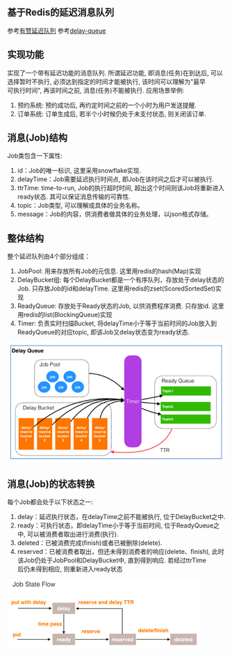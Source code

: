 ## 基于Redis的延迟消息队列
参考[有赞延迟队列](https://tech.youzan.com/queuing_delay/)
参考[delay-queue](https://github.com/yangwenjie88/delay-queue)

## 实现功能
   实现了一个带有延迟功能的消息队列. 所谓延迟功能, 即消息(任务)在到达后, 可以选择暂时不执行, 必须达到指定的时间才能被执行, 该时间可以理解为"最早  
   可执行时间", 再该时间之前, 消息(任务)不能被执行. 应用场景举例:
   1. 预约系统: 预约成功后, 再约定时间之前的一个小时为用户发送提醒.
   2. 订单系统: 订单生成后, 若半个小时候仍处于未支付状态, 则关闭该订单.

## 消息(Job)结构
Job类包含一下属性:
1. id：Job的唯一标识, 这里采用snowflake实现.
2. delayTime：Job需要延迟执行时间点, 即Job在该时间之后才可以被执行.
3. ttrTime: time-to-run, Job的执行超时时间, 超出这个时间则该Job将重新进入ready状态. 其可以保证消息传输的可靠性. 
4. topic：Job类型, 可以理解成具体的业务名称。
5. message：Job的内容，供消费者做具体的业务处理，以json格式存储。

## 整体结构
整个延迟队列由4个部分组成：
1. JobPool: 用来存放所有Job的元信息. 这里用redis的hash(Map)实现
2. DelayBucket组: 每个DelayBucket都是一个有序队列，存放处于delay状态的Job. 只存放Job的id和delayTime. 这里用redis的zset(ScoredSortedSet)实现
3. ReadyQueue: 存放处于Ready状态的Job, 以供消费程序消费. 只存放id. 这里用redis的list(BlockingQueue)实现
4. Timer: 负责实时扫描Bucket, 将delayTime小于等于当前时间的Job放入到ReadyQueue的对应topic, 即该Job又delay状态变为ready状态.

![img.png](img/img.png)

## 消息(Job)的状态转换
每个Job都会处于以下状态之一:
1. delay：延迟执行状态，在delayTime之前不能被执行, 位于DelayBucket之中.
2. ready：可执行状态，即delayTime小于等于当前时间, 位于ReadyQueue之中, 可以被消费者取出进行消费(执行).
3. deleted：已被消费完成(finish)或者已被删除(delete).
4. reserved：已被消费者取出，但还未得到消费者的响应(delete、finish), 此时该Job仍处于JobPool和DelayBucket中, 直到得到响应. 若经过ttrTime  
   后仍未得到相应, 则重新进入ready状态

![img.png](img/img1.png)

